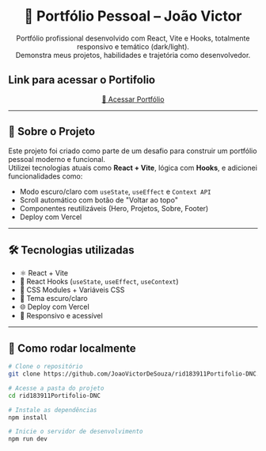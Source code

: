 <h1 align="center">🚀 Portfólio Pessoal – João Victor</h1>

<p align="center">
  Portfólio profissional desenvolvido com React, Vite e Hooks, totalmente responsivo e temático (dark/light).
  <br />
  Demonstra meus projetos, habilidades e trajetória como desenvolvedor.
</p>

## Link para acessar o Portifolio

<p align="center">
  <a href="https://rid183911-portifolio-dnc.vercel.app/" target="_blank">
    🔗 Acessar Portfólio
  </a>
</p>

---

## 🧠 Sobre o Projeto

Este projeto foi criado como parte de um desafio para construir um portfólio pessoal moderno e funcional.  
Utilizei tecnologias atuais como **React + Vite**, lógica com **Hooks**, e adicionei funcionalidades como:

- Modo escuro/claro com `useState`, `useEffect` e `Context API`
- Scroll automático com botão de "Voltar ao topo"
- Componentes reutilizáveis (Hero, Projetos, Sobre, Footer)
- Deploy com Vercel

---

## 🛠️ Tecnologias utilizadas

- ⚛️ React + Vite
- 🧠 React Hooks (`useState`, `useEffect`, `useContext`)
- 💅 CSS Modules + Variáveis CSS
- 🌙 Tema escuro/claro
- 🌐 Deploy com Vercel
- 📱 Responsivo e acessível

---

## 📂 Como rodar localmente

```bash
# Clone o repositório
git clone https://github.com/JoaoVictorDeSouza/rid183911Portifolio-DNC.git

# Acesse a pasta do projeto
cd rid183911Portifolio-DNC

# Instale as dependências
npm install

# Inicie o servidor de desenvolvimento
npm run dev

